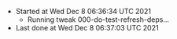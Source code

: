   - Started at Wed Dec  8 06:36:34 UTC 2021
    - Running tweak 000-do-test-refresh-deps...
  - Last done at Wed Dec  8 06:37:03 UTC 2021

